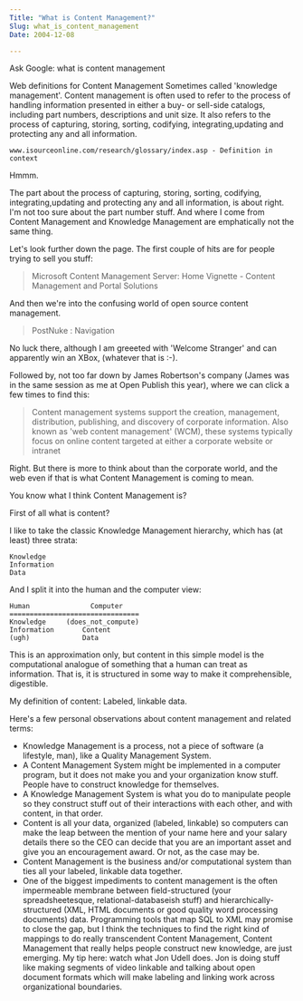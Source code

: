 ```yaml
---
Title: "What is Content Management?"
Slug: what_is_content_management
Date: 2004-12-08

---
```

Ask Google: what is content management

Web definitions for Content Management Sometimes called 'knowledge
management'. Content management is often used to refer to the process of
handling information presented in either a buy- or sell-side catalogs,
including part numbers, descriptions and unit size. It also refers to
the process of capturing, storing, sorting, codifying,
integrating,updating and protecting any and all information.

    www.isourceonline.com/research/glossary/index.asp - Definition in context

Hmmm.

The part about the process of capturing, storing, sorting, codifying,
integrating,updating and protecting any and all information, is about
right. I'm not too sure about the part number stuff. And where I come
from Content Management and Knowledge Management are emphatically not
the same thing.

Let's look further down the page. The first couple of hits are for
people trying to sell you stuff:

> Microsoft Content Management Server: Home Vignette - Content
> Management and Portal Solutions

And then we're into the confusing world of open source content
management.

> PostNuke : Navigation

No luck there, although I am greeeted with 'Welcome Stranger' and can
apparently win an XBox, (whatever that is :-).

Followed by, not too far down by James Robertson's company (James was in
the same session as me at Open Publish this year), where we can click a
few times to find this:

> Content management systems support the creation, management,
> distribution, publishing, and discovery of corporate information. Also
> known as 'web content management' (WCM), these systems typically focus
> on online content targeted at either a corporate website or intranet

Right. But there is more to think about than the corporate world, and
the web even if that is what Content Management is coming to mean.

You know what I think Content Management is?

First of all what is content?

I like to take the classic Knowledge Management hierarchy, which has (at
least) three strata:

    Knowledge 
    Information
    Data

And I split it into the human and the computer view:

    Human               Computer
    ================================
    Knowledge     (does_not_compute)
    Information       Content
    (ugh)             Data

This is an approximation only, but content in this simple model is the
computational analogue of something that a human can treat as
information. That is, it is structured in some way to make it
comprehensible, digestible.

My definition of content: Labeled, linkable data.

Here's a few personal observations about content management and related
terms:

-   Knowledge Management is a process, not a piece of software (a
    lifestyle, man), like a Quality Management System.
-   A Content Management System might be implemented in a computer
    program, but it does not make you and your organization know stuff.
    People have to construct knowledge for themselves.
-   A Knowledge Management System is what you do to manipulate people so
    they construct stuff out of their interactions with each other, and
    with content, in that order.
-   Content is all your data, organized (labeled, linkable) so computers
    can make the leap between the mention of your name here and your
    salary details there so the CEO can decide that you are an important
    asset and give you an encouragement award. Or not, as the case may
    be.
-   Content Management is the business and/or computational system than
    ties all your labeled, linkable data together.
-   One of the biggest impediments to content management is the often
    impermeable membrane between field-structured (your
    spreadsheetesque, relational-databaseish stuff) and
    hierarchically-structured (XML, HTML documents or good quality word
    processing documents) data. Programming tools that map SQL to XML
    may promise to close the gap, but I think the techniques to find the
    right kind of mappings to do really transcendent Content Management,
    Content Management that really helps people construct new knowledge,
    are just emerging. My tip here: watch what Jon Udell does. Jon is
    doing stuff like making segments of video linkable and talking about
    open document formats which will make labeling and linking work
    across organizational boundaries.

